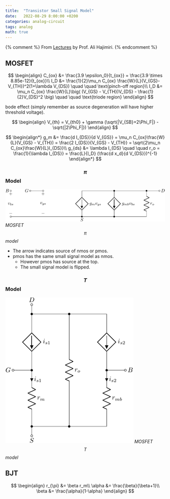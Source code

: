 ```yaml
---
title:  "Transistor Small Signal Model"
date:   2022-08-29 8:00:00 +0200
categories: analog-circuit
tags: analog
math: true
---
```


{% comment %}
From [Lectures](https://www.youtube.com/watch?v=I9A9BeGJsEM&t=10s) by Prof. Ali Hajimiri.
{% endcomment %}


## MOSFET

$$
\begin{align}
    C_{ox} &= \frac{3.9 \epsilon_0}{t_{ox}} = \frac{3.9 \times 8.85e-12}{t_{ox}}\\
    I_D &= \frac{1}{2}\mu_n C_{ox} \frac{W}{L}(V_{GS}-V_{TH})^2(1+\lambda V_{DS}) \quad \quad \text{pinch-off region}\\
    I_D &= \mu_n C_{ox} \frac{W}{L}\big( (V_{GS} - V_{TH})V_{DS} - \frac{1}{2}V_{DS}^2 \big) \quad \quad \text{triode region}
\end{align}
$$

bode effect (simply remember as source degeneration will have higher threshold voltage).

$$
\begin{align}
    V_{th} = V_{th0} + \gamma (\sqrt{|V_{SB}+2\Phi_F|} - \sqrt{|2\Phi_F|})
\end{align}
$$

$$
\begin{align*}
    g_m &= \frac{d I_{DS}}{d V_{GS}} = \mu_n C_{ox}\frac{W}{L}(V_{GS} - V_{TH}) = \frac{2 I_{DS}}{V_{GS} - V_{TH}} = \sqrt{2\mu_n C_{ox}\frac{W}{L}I_{DS}}\\
    g_{ds} &= \lambda I_{DS} \quad \quad r_o = \frac{1}{\lambda I_{DS}} = \frac{L}{I_D} (\frac{d x_d}{d V_{DS}})^{-1}
\end{align*}
$$

### $$\pi$$ Model

![mosfet-pi-model](/assets/img/2022-08-29-transistor-small-signal-model/example-01.png)
_MOSFET $$\pi$$ model_

- The arrow indicates source of nmos or pmos.
- pmos has the same small signal model as nmos.
  - However pmos has source at the top.
  - The small signal model is flipped.

### $$T$$ Model

![mosfet-t-model](/assets/img/2022-08-29-transistor-small-signal-model/example-02.png)
_MOSFET $$T$$ model_

## BJT

$$
\begin{align}
r_{\pi} &= \beta r_m\\
\alpha &= \frac{\beta}{\beta+1}\\
\beta &= \frac{\alpha}{1-\alpha}
\end{align}
$$
